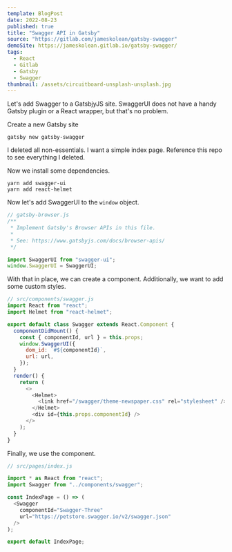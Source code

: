 ```yaml
---
template: BlogPost
date: 2022-08-23
published: true
title: "Swagger API in Gatsby"
source: "https://gitlab.com/jameskolean/gatsby-swagger"
demoSite: https://jameskolean.gitlab.io/gatsby-swagger/
tags:
  - React
  - Gitlab
  - Gatsby
  - Swagger
thumbnail: /assets/circuitboard-unsplash-unsplash.jpg
---
```


Let's add Swagger to a GatsbjyJS site. SwaggerUI does not have a handy Gatsby plugin or a React wrapper, but that's no problem.

Create a new Gatsby site

```shell
gatsby new gatsby-swagger
```

I deleted all non-essentials. I want a simple index page. Reference this repo to see everything I deleted.

Now we install some dependencies.

```
yarn add swagger-ui
yarn add react-helmet
```

Now let's add SwaggerUI to the `window` object.

```javascript
// gatsby-browser.js
/**
 * Implement Gatsby's Browser APIs in this file.
 *
 * See: https://www.gatsbyjs.com/docs/browser-apis/
 */

import SwaggerUI from "swagger-ui";
window.SwaggerUI = SwaggerUI;
```

With that in place, we can create a component. Additionally, we want to add some custom styles.

```javascript
// src/components/swagger.js
import React from "react";
import Helmet from "react-helmet";

export default class Swagger extends React.Component {
  componentDidMount() {
    const { componentId, url } = this.props;
    window.SwaggerUI({
      dom_id: `#${componentId}`,
      url: url,
    });
  }
  render() {
    return (
      <>
        <Helmet>
          <link href="/swagger/theme-newspaper.css" rel="stylesheet" />
        </Helmet>
        <div id={this.props.componentId} />
      </>
    );
  }
}
```

Finally, we use the component.

```javascript
// src/pages/index.js

import * as React from "react";
import Swagger from "../components/swagger";

const IndexPage = () => (
  <Swagger
    componentId="Swagger-Three"
    url="https://petstore.swagger.io/v2/swagger.json"
  />
);

export default IndexPage;
```
